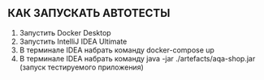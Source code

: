 ## КАК ЗАПУСКАТЬ АВТОТЕСТЫ ##
1. Запустить Docker Desktop
2. Запустить IntelliJ IDEA Ultimate
3. В терминале IDEA набрать команду docker-compose up
4. В терминале IDEA набрать команду java -jar ./artefacts/aqa-shop.jar (запуск тестируемого приложения)